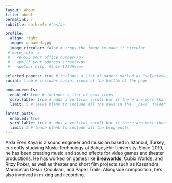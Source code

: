 ```yaml
---
layout: about
title: about
permalink: /
subtitle: <a href='#'></a>.

profile:
  align: right
  image: unnamed.jpg
  image_circular: false # crops the image to make it circular
 # more_info: >
 #   <p>555 your office number</p>
 #   <p>123 your address street</p>
 #   <p>Your City, State 12345</p>

selected_papers: true # includes a list of papers marked as "selected={true}"
social: true # includes social icons at the bottom of the page

announcements:
  enabled: true # includes a list of news items
  scrollable: true # adds a vertical scroll bar if there are more than 3 news items
  limit: 5 # leave blank to include all the news in the `_news` folder

latest_posts:
  enabled: true
  scrollable: true # adds a vertical scroll bar if there are more than 3 new posts items
  limit: 3 # leave blank to include all the blog posts
---
```


Arda Eren Kaya is a sound engineer and musician based in Istanbul, Turkey, currently studying Music Technology at Bahçeşehir University.
Since 2019, he has been creating music and sound effects for video games and theater productions.
He has worked on games like **Breaworlds**, Cubix Worlds, and Ritzy Poker, as well as theater and short film projects such as Kassandra, Marinus’un Cesur Çocukları, and Paper Trails. Alongside composition, he’s also involved in mixing and recording.

